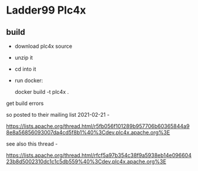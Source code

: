 # Ladder99 Plc4x

## build

- download plc4x source
- unzip it
- cd into it
- run docker:

  docker build -t plc4x .

get build errors

so posted to their mailing list 2021-02-21 -

https://lists.apache.org/thread.html/r5fb056f101289b957706b60365844a98e8a56856093007da4cd5f8b1%40%3Cdev.plc4x.apache.org%3E

see also this thread -

https://lists.apache.org/thread.html/rfcf5a97b354c38f9a5938eb14e09660423b8d5002310dc1c1c5db559%40%3Cdev.plc4x.apache.org%3E
